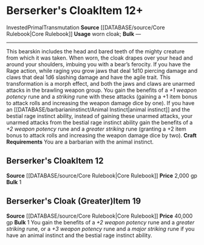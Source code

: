 ﻿---
bulk: '1'
id: '411'
item_category: Worn Items
item_subcategory: Other Worn Items
level: '12'
name: Berserker's Cloak
price: 2,000 gp
rarity: Common
school: Transmutation
source: '[[DATABASE/source/Core Rulebook|Core Rulebook]]'
subcategory: wornitem
trait:
- '[[DATABASE/trait/Invested|Invested]]'
- '[[DATABASE/trait/Primal|Primal]]'
- '[[DATABASE/trait/Transmutation|Transmutation]]'
type: Item
usage: worn cloak

---
# Berserker's Cloak<span class="item-type">Item 12+</span>

<span class="item-trait">Invested</span><span class="item-trait">Primal</span><span class="item-trait">Transmutation</span>
**Source** [[DATABASE/source/Core Rulebook|Core Rulebook]] 
**Usage** worn cloak; **Bulk** —

---
This bearskin includes the head and bared teeth of the mighty creature from which it was taken. When worn, the cloak drapes over your head and around your shoulders, imbuing you with a bear’s ferocity. If you have the Rage action, while raging you grow jaws that deal 1d10 piercing damage and claws that deal 1d6 slashing damage and have the agile trait. This transformation is a morph effect, and both the jaws and claws are unarmed attacks in the brawling weapon group. You gain the benefits of a _+1 weapon potency_ rune and a _striking_ rune with these attacks (gaining a +1 item bonus to attack rolls and increasing the weapon damage dice by one).
 If you have an [[DATABASE/barbarianinstinct/Animal Instinct|animal instinct]] and the bestial rage instinct ability, instead of gaining these unarmed attacks, your unarmed attacks from the bestial rage instinct ability gain the benefits of a _+2 weapon potency_ rune and a _greater striking_ rune (granting a +2 item bonus to attack rolls and increasing the weapon damage dice by two).
**Craft Requirements** You are a barbarian with the animal instinct.

## Berserker's Cloak<span class="item-type">Item 12</span>

**Source** [[DATABASE/source/Core Rulebook|Core Rulebook]] 
**Price** 2,000 gp
**Bulk** 1

## Berserker's Cloak (Greater)<span class="item-type">Item 19</span>

**Source** [[DATABASE/source/Core Rulebook|Core Rulebook]] 
**Price** 40,000 gp
**Bulk** 1
You gain the benefits of a _+2 weapon potency_ rune and a _greater striking_ rune, or a _+3 weapon potency_ rune and a _major striking_ rune if you have an animal instinct and the bestial rage instinct ability.